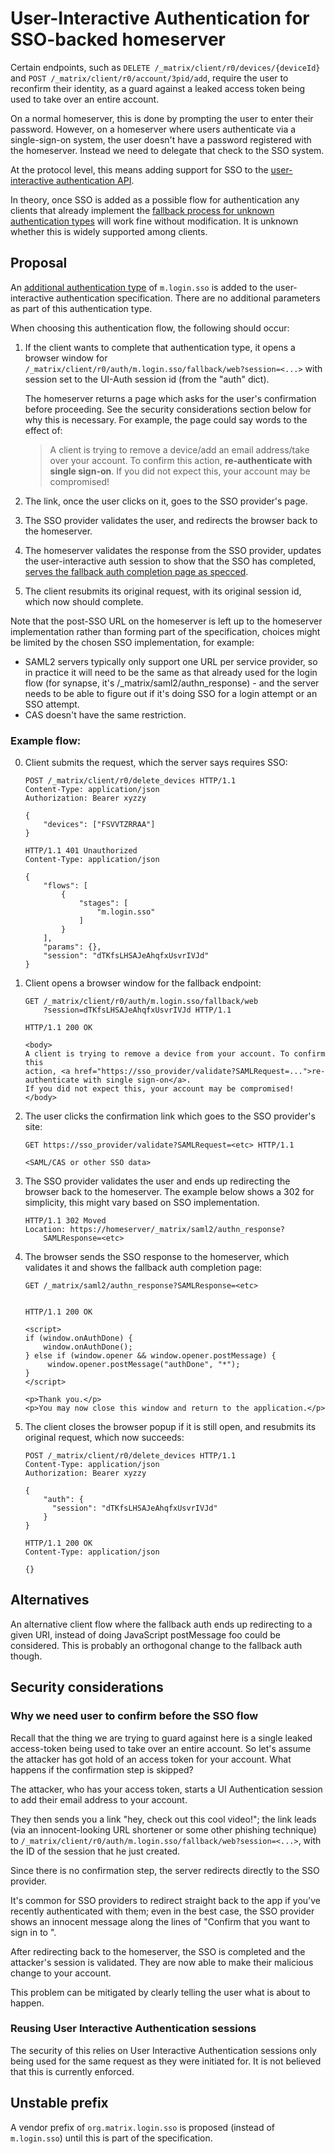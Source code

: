 # User-Interactive Authentication for SSO-backed homeserver

Certain endpoints, such as `DELETE /_matrix/client/r0/devices/{deviceId}` and
`POST /_matrix/client/r0/account/3pid/add`, require the user to reconfirm their
identity, as a guard against a leaked access token being used to take over an
entire account.

On a normal homeserver, this is done by prompting the user to enter their
password. However, on a homeserver where users authenticate via a single-sign-on
system, the user doesn't have a password registered with the homeserver. Instead
we need to delegate that check to the SSO system.

At the protocol level, this means adding support for SSO to the
[user-interactive authentication API](https://matrix.org/docs/spec/client_server/r0.6.0#user-interactive-authentication-api).

In theory, once SSO is added as a possible flow for authentication any clients
that already implement the [fallback process for unknown authentication types](https://matrix.org/docs/spec/client_server/r0.6.0#fallback)
will work fine without modification. It is unknown whether this is widely
supported among clients.

## Proposal

An [additional authentication type](https://matrix.org/docs/spec/client_server/r0.6.0#authentication-types)
of `m.login.sso` is added to the user-interactive authentication specification.
There are no additional parameters as part of this authentication type.

When choosing this authentication flow, the following should occur:

1.  If the client wants to complete that authentication type, it opens a browser
    window for `/_matrix/client/r0/auth/m.login.sso/fallback/web?session=<...>`
    with session set to the UI-Auth session id (from the "auth" dict).

    The homeserver returns a page which asks for the user's confirmation before
    proceeding. See the security considerations section below for why this is
    necessary. For example, the page could say words to the effect of:

    > A client is trying to remove a device/add an email address/take over your
    > account. To confirm this action, **re-authenticate with single sign-on**.
    > If you did not expect this, your account may be compromised!
2.  The link, once the user clicks on it, goes to the SSO provider's page.
3.  The SSO provider validates the user, and redirects the browser back to the
    homeserver.
4.  The homeserver validates the response from the SSO provider, updates the
    user-interactive auth session to show that the SSO has completed,
    [serves the fallback auth completion page as specced](https://matrix.org/docs/spec/client_server/r0.6.0#fallback).
5.  The client resubmits its original request, with its original session id,
    which now should complete.

Note that the post-SSO URL on the homeserver is left up to the homeserver
implementation rather than forming part of the specification, choices might be
limited by the chosen SSO implementation, for example:

*   SAML2 servers typically only support one URL per service provider, so in
    practice it will need to be the same as that already used for the login flow
    (for synapse, it's /_matrix/saml2/authn_response) - and the server needs to
    be able to figure out if it's doing SSO for a login attempt or an SSO
    attempt.
*   CAS doesn't have the same restriction.

### Example flow:

0.  Client submits the request, which the server says requires SSO:

    ```
    POST /_matrix/client/r0/delete_devices HTTP/1.1
    Content-Type: application/json
    Authorization: Bearer xyzzy

    {
        "devices": ["FSVVTZRRAA"]
    }

    HTTP/1.1 401 Unauthorized
    Content-Type: application/json

    {
        "flows": [
            {
                "stages": [
                    "m.login.sso"
                ]
            }
        ],
        "params": {},
        "session": "dTKfsLHSAJeAhqfxUsvrIVJd"
    }
    ```

1.  Client opens a browser window for the fallback endpoint:

    ```
    GET /_matrix/client/r0/auth/m.login.sso/fallback/web
        ?session=dTKfsLHSAJeAhqfxUsvrIVJd HTTP/1.1

    HTTP/1.1 200 OK

    <body>
    A client is trying to remove a device from your account. To confirm this
    action, <a href="https://sso_provider/validate?SAMLRequest=...">re-authenticate with single sign-on</a>.
    If you did not expect this, your account may be compromised!
    </body>
    ```

2.  The user clicks the confirmation link which goes to the SSO provider's site:

    ```
    GET https://sso_provider/validate?SAMLRequest=<etc> HTTP/1.1

    <SAML/CAS or other SSO data>
    ```

3.  The SSO provider validates the user and ends up redirecting the browser back
    to the homeserver. The example below shows a 302 for simplicity, this might
    vary based on SSO implementation.

    ```
    HTTP/1.1 302 Moved
    Location: https://homeserver/_matrix/saml2/authn_response?
        SAMLResponse=<etc>
    ```

4.  The browser sends the SSO response to the homeserver, which validates it and
    shows the fallback auth completion page:

    ```
    GET /_matrix/saml2/authn_response?SAMLResponse=<etc>


    HTTP/1.1 200 OK

    <script>
    if (window.onAuthDone) {
        window.onAuthDone();
    } else if (window.opener && window.opener.postMessage) {
         window.opener.postMessage("authDone", "*");
    }
    </script>

    <p>Thank you.</p>
    <p>You may now close this window and return to the application.</p>
    ```

5.  The client closes the browser popup if it is still open, and resubmits its
    original request, which now succeeds:

    ```
    POST /_matrix/client/r0/delete_devices HTTP/1.1
    Content-Type: application/json
    Authorization: Bearer xyzzy

    {
        "auth": {
          "session": "dTKfsLHSAJeAhqfxUsvrIVJd"
        }
    }

    HTTP/1.1 200 OK
    Content-Type: application/json

    {}
    ```

## Alternatives

An alternative client flow where the fallback auth ends up redirecting to a
given URI, instead of doing JavaScript postMessage foo could be considered.
This is probably an orthogonal change to the fallback auth though.

## Security considerations

### Why we need user to confirm before the SSO flow

Recall that the thing we are trying to guard against here is a single leaked
access-token being used to take over an entire account. So let's assume the
attacker has got hold of an access token for your account. What happens if the
confirmation step is skipped?

The attacker, who has your access token, starts a UI Authentication session to
add their email address to your account.

They then sends you a link "hey, check out this cool video!"; the link leads (via
an innocent-looking URL shortener or some other phishing technique) to
`/_matrix/client/r0/auth/m.login.sso/fallback/web?session=<...>`, with the ID of
the session that he just created.

Since there is no confirmation step, the server redirects directly to the SSO
provider.

It's common for SSO providers to redirect straight back to the app if you've
recently authenticated with them; even in the best case, the SSO provider shows
an innocent message along the lines of "Confirm that you want to sign in to
<your Matrix homeserver>".

After redirecting back to the homeserver, the SSO is completed and the
attacker's session is validated. They are now able to make their malicious
change to your account.

This problem can be mitigated by clearly telling the user what is about to happen.

### Reusing User Interactive Authentication sessions

The security of this relies on User Interactive Authentication sessions only
being used for the same request as they were initiated for. It is not believed
that this is currently enforced.

## Unstable prefix

A vendor prefix of `org.matrix.login.sso` is proposed (instead of `m.login.sso`)
until this is part of the specification.
